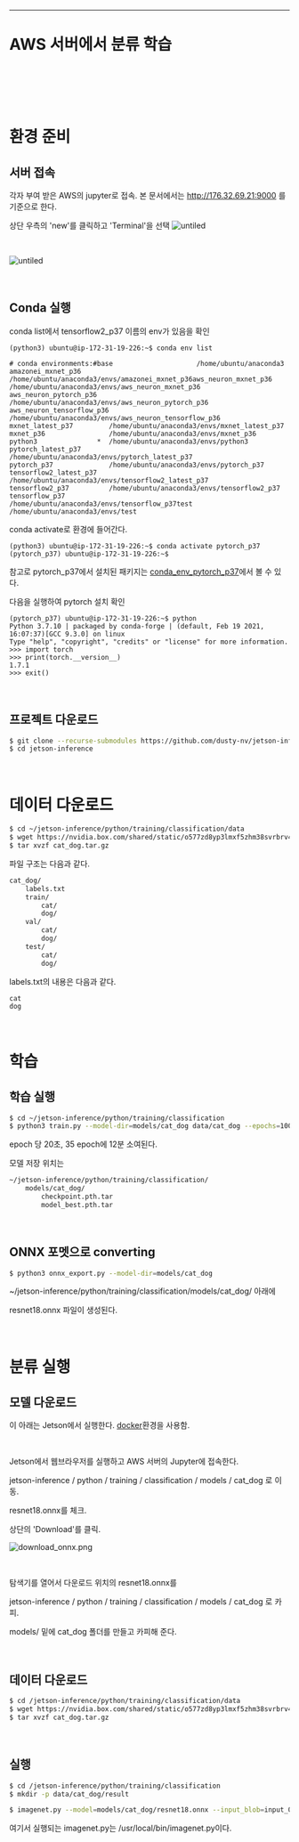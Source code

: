 
-----
# AWS 서버에서 분류 학습
<br><br><br><br>


# 환경 준비


## 서버 접속

각자 부여 받은 AWS의 jupyter로 접속. 본 문서에서는 http://176.32.69.21:9000 를 기준으로 한다.

상단 우측의 'new'를 클릭하고 'Terminal'을 선택
![untiled](images/jupyter_home.png)

<br>

![untiled](images/terminal_button.png)

<br>

## Conda 실행

conda list에서 tensorflow2_p37 이름의 env가 있음을 확인
```
(python3) ubuntu@ip-172-31-19-226:~$ conda env list

# conda environments:#base                     /home/ubuntu/anaconda3
amazonei_mxnet_p36       /home/ubuntu/anaconda3/envs/amazonei_mxnet_p36aws_neuron_mxnet_p36     /home/ubuntu/anaconda3/envs/aws_neuron_mxnet_p36
aws_neuron_pytorch_p36     /home/ubuntu/anaconda3/envs/aws_neuron_pytorch_p36
aws_neuron_tensorflow_p36     /home/ubuntu/anaconda3/envs/aws_neuron_tensorflow_p36
mxnet_latest_p37         /home/ubuntu/anaconda3/envs/mxnet_latest_p37
mxnet_p36                /home/ubuntu/anaconda3/envs/mxnet_p36
python3               *  /home/ubuntu/anaconda3/envs/python3
pytorch_latest_p37       /home/ubuntu/anaconda3/envs/pytorch_latest_p37
pytorch_p37              /home/ubuntu/anaconda3/envs/pytorch_p37
tensorflow2_latest_p37     /home/ubuntu/anaconda3/envs/tensorflow2_latest_p37
tensorflow2_p37          /home/ubuntu/anaconda3/envs/tensorflow2_p37
tensorflow_p37           /home/ubuntu/anaconda3/envs/tensorflow_p37test                     /home/ubuntu/anaconda3/envs/test
```

conda activate로 환경에 들어간다.
```
(python3) ubuntu@ip-172-31-19-226:~$ conda activate pytorch_p37
(pytorch_p37) ubuntu@ip-172-31-19-226:~$
```

참고로 pytorch_p37에서 설치된 패키지는 [conda_env_pytorch_p37](conda_env_pytorch_p37)에서 볼 수 있다.


다음을 실행하여 pytorch 설치 확인
```
(pytorch_p37) ubuntu@ip-172-31-19-226:~$ python
Python 3.7.10 | packaged by conda-forge | (default, Feb 19 2021, 16:07:37)[GCC 9.3.0] on linux
Type "help", "copyright", "credits" or "license" for more information.
>>> import torch
>>> print(torch.__version__)
1.7.1
>>> exit()
```

<br>

## 프로젝트 다운로드

```bash
$ git clone --recurse-submodules https://github.com/dusty-nv/jetson-inference
$ cd jetson-inference
```

<br>


# 데이터 다운로드

```bash
$ cd ~/jetson-inference/python/training/classification/data
$ wget https://nvidia.box.com/shared/static/o577zd8yp3lmxf5zhm38svrbrv45am3y.gz -O cat_dog.tar.gz
$ tar xvzf cat_dog.tar.gz
```

파일 구조는 다음과 같다.

```bash
cat_dog/
	labels.txt
	train/
		cat/
		dog/
	val/
		cat/
		dog/
	test/
		cat/
		dog/
```

labels.txt의 내용은 다음과 같다.
```
cat
dog
```

<br>

# 학습

## 학습 실행

```bash
$ cd ~/jetson-inference/python/training/classification
$ python3 train.py --model-dir=models/cat_dog data/cat_dog --epochs=100 --lr=0.001
```

epoch 당 20초, 35 epoch에 12분 소여된다.

모델 저장 위치는 

```bash
~/jetson-inference/python/training/classification/
	models/cat_dog/
		checkpoint.pth.tar
		model_best.pth.tar
```

<br>

## ONNX 포멧으로 converting

```bash
$ python3 onnx_export.py --model-dir=models/cat_dog
```

~/jetson-inference/python/training/classification/models/cat_dog/ 아래에 

resnet18.onnx 파일이 생성된다.

<br>

# 분류 실행

## 모델 다운로드

이 아래는 Jetson에서 실행한다. [docker](setup_by_docker.md)환경을 사용함.

<br>

Jetson에서 웹브라우저를 실행하고 AWS 서버의 Jupyter에 접속한다.

jetson-inference / python / training / classification / models / cat_dog 로 이동.

resnet18.onnx를 체크.

상단의 'Download'를 클릭.

![download_onnx.png](images/download_onnx.png)

<br>

탐색기를 열어서 다운로드 위치의 resnet18.onnx를 

jetson-inference / python / training / classification / models / cat_dog 로 카피.

models/ 밑에 cat_dog 폴더를 만들고 카피해 준다.

<br>

## 데이터 다운로드

```bash
$ cd /jetson-inference/python/training/classification/data
$ wget https://nvidia.box.com/shared/static/o577zd8yp3lmxf5zhm38svrbrv45am3y.gz -O cat_dog.tar.gz
$ tar xvzf cat_dog.tar.gz
```

<br>

## 실행

```bash
$ cd /jetson-inference/python/training/classification
$ mkdir -p data/cat_dog/result

$ imagenet.py --model=models/cat_dog/resnet18.onnx --input_blob=input_0 --output_blob=output_0 --labels=data/cat_dog/labels.txt data/cat_dog/test/cat/01.jpg data/cat_dog/result/cat01.jpg
```

여기서 실행되는 imagenet.py는 /usr/local/bin/imagenet.py이다.

<br>

